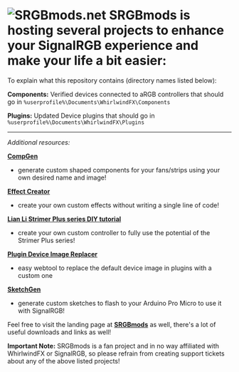 ![SRGBmods.net](https://srgbmods.net/img/srgbmods-banner.png?v=2022)
**SRGBmods is hosting several projects to enhance your SignalRGB experience and make your life a bit easier:**
===

To explain what this repository contains (directory names listed below):

**Components:** Verified devices connected to aRGB controllers that should go in `%userprofile%\Documents\WhirlwindFX\Components`

**Plugins:** Updated Device plugins that should go in `%userprofile%\Documents\WhirlwindFX\Plugins`

---

*Additional resources:*

**[CompGen](https://srgbmods.net/compgen/)**
- generate custom shaped components for your fans/strips using your own desired name and image!

**[Effect Creator](https://srgbmods.net/effectcreator/)**
- create your own custom effects without writing a single line of code!

**[Lian Li Strimer Plus series DIY tutorial](https://srgbmods.net/strimerplus/)**
- create your own custom controller to fully use the potential of the Strimer Plus series!

**[Plugin Device Image Replacer](https://srgbmods.net/imgreplacer/)**
- easy webtool to replace the default device image in plugins with a custom one

**[SketchGen](https://srgbmods.net/sketchgen/)**
- generate custom sketches to flash to your Arduino Pro Micro to use it with SignalRGB!


Feel free to visit the landing page at **[SRGBmods](https://srgbmods.net/)** as well, there's a lot of useful downloads and links as well!

**Important Note:**
SRGBmods is a fan project and in no way affiliated with WhirlwindFX or SignalRGB, so please refrain from creating support tickets about any of the above listed projects!
